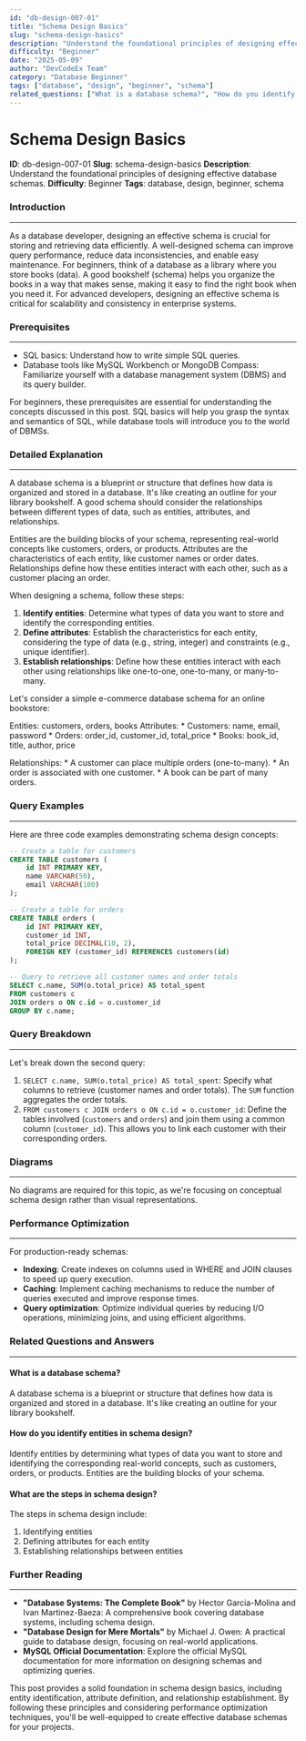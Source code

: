 ```yaml
---
id: "db-design-007-01"
title: "Schema Design Basics"
slug: "schema-design-basics"
description: "Understand the foundational principles of designing effective database schemas."
difficulty: "Beginner"
date: "2025-05-09"
author: "DevCodeEx Team"
category: "Database Beginner"
tags: ["database", "design", "beginner", "schema"]
related_questions: ["What is a database schema?", "How do you identify entities in schema design?", "What are the steps in schema design?"]
---
```


**Schema Design Basics**
=====================

**ID**: db-design-007-01
**Slug**: schema-design-basics
**Description**: Understand the foundational principles of designing effective database schemas.
**Difficulty**: Beginner
**Tags**: database, design, beginner, schema

### Introduction
---------------

As a database developer, designing an effective schema is crucial for storing and retrieving data efficiently. A well-designed schema can improve query performance, reduce data inconsistencies, and enable easy maintenance. For beginners, think of a database as a library where you store books (data). A good bookshelf (schema) helps you organize the books in a way that makes sense, making it easy to find the right book when you need it. For advanced developers, designing an effective schema is critical for scalability and consistency in enterprise systems.

### Prerequisites
-------------

* SQL basics: Understand how to write simple SQL queries.
* Database tools like MySQL Workbench or MongoDB Compass: Familiarize yourself with a database management system (DBMS) and its query builder.

For beginners, these prerequisites are essential for understanding the concepts discussed in this post. SQL basics will help you grasp the syntax and semantics of SQL, while database tools will introduce you to the world of DBMSs.

### Detailed Explanation
-------------------------

A database schema is a blueprint or structure that defines how data is organized and stored in a database. It's like creating an outline for your library bookshelf. A good schema should consider the relationships between different types of data, such as entities, attributes, and relationships.

Entities are the building blocks of your schema, representing real-world concepts like customers, orders, or products. Attributes are the characteristics of each entity, like customer names or order dates. Relationships define how these entities interact with each other, such as a customer placing an order.

When designing a schema, follow these steps:

1. **Identify entities**: Determine what types of data you want to store and identify the corresponding entities.
2. **Define attributes**: Establish the characteristics for each entity, considering the type of data (e.g., string, integer) and constraints (e.g., unique identifier).
3. **Establish relationships**: Define how these entities interact with each other using relationships like one-to-one, one-to-many, or many-to-many.

Let's consider a simple e-commerce database schema for an online bookstore:

Entities: customers, orders, books
Attributes:
	* Customers: name, email, password
	* Orders: order_id, customer_id, total_price
	* Books: book_id, title, author, price

Relationships:
	* A customer can place multiple orders (one-to-many).
	* An order is associated with one customer.
	* A book can be part of many orders.

### Query Examples
-------------------

Here are three code examples demonstrating schema design concepts:

```sql
-- Create a table for customers
CREATE TABLE customers (
    id INT PRIMARY KEY,
    name VARCHAR(50),
    email VARCHAR(100)
);

-- Create a table for orders
CREATE TABLE orders (
    id INT PRIMARY KEY,
    customer_id INT,
    total_price DECIMAL(10, 2),
    FOREIGN KEY (customer_id) REFERENCES customers(id)
);
```

```sql
-- Query to retrieve all customer names and order totals
SELECT c.name, SUM(o.total_price) AS total_spent
FROM customers c
JOIN orders o ON c.id = o.customer_id
GROUP BY c.name;
```

### Query Breakdown
-------------------

Let's break down the second query:

1. `SELECT c.name, SUM(o.total_price) AS total_spent`: Specify what columns to retrieve (customer names and order totals). The `SUM` function aggregates the order totals.
2. `FROM customers c JOIN orders o ON c.id = o.customer_id`: Define the tables involved (`customers` and `orders`) and join them using a common column (`customer_id`). This allows you to link each customer with their corresponding orders.

### Diagrams
------------

No diagrams are required for this topic, as we're focusing on conceptual schema design rather than visual representations.

### Performance Optimization
---------------------------

For production-ready schemas:

* **Indexing**: Create indexes on columns used in WHERE and JOIN clauses to speed up query execution.
* **Caching**: Implement caching mechanisms to reduce the number of queries executed and improve response times.
* **Query optimization**: Optimize individual queries by reducing I/O operations, minimizing joins, and using efficient algorithms.

### Related Questions and Answers
--------------------------------

#### What is a database schema?
A database schema is a blueprint or structure that defines how data is organized and stored in a database. It's like creating an outline for your library bookshelf.

#### How do you identify entities in schema design?
Identify entities by determining what types of data you want to store and identifying the corresponding real-world concepts, such as customers, orders, or products. Entities are the building blocks of your schema.

#### What are the steps in schema design?
The steps in schema design include:
1. Identifying entities
2. Defining attributes for each entity
3. Establishing relationships between entities

### Further Reading
-------------------

* **"Database Systems: The Complete Book"** by Hector Garcia-Molina and Ivan Martinez-Baeza: A comprehensive book covering database systems, including schema design.
* **"Database Design for Mere Mortals"** by Michael J. Owen: A practical guide to database design, focusing on real-world applications.
* **MySQL Official Documentation**: Explore the official MySQL documentation for more information on designing schemas and optimizing queries.

This post provides a solid foundation in schema design basics, including entity identification, attribute definition, and relationship establishment. By following these principles and considering performance optimization techniques, you'll be well-equipped to create effective database schemas for your projects.